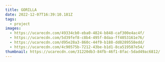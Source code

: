 ```yaml
---
title: GORILLA
date: 2022-12-07T16:39:10.181Z
tags:
  - project
images:
  - https://ucarecdn.com/49334cb0-eba0-4824-b848-caf300e4ac4f/
  - https://ucarecdn.com/5d39fef8-c8b4-495f-8daa-ff4053161e76/
  - https://ucarecdn.com/d95e28a3-860c-44f9-b188-dd8289558edd/
  - https://ucarecdn.com/4c90575b-7212-43be-b1d1-8ca519587e54/
thumbnail: https://ucarecdn.com/31220db3-84fb-46f1-8fac-5dad49ac6812/
---
```

